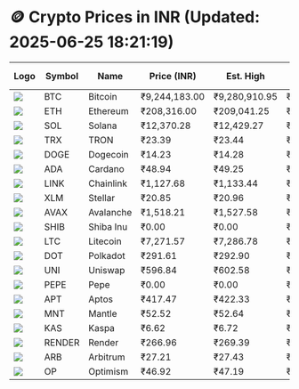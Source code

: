 # 🪙 Crypto Prices in INR (Updated: 2025-06-25 18:21:19)

| Logo | Symbol | Name       | Price (INR) | Est. High | Est. Low | Gross Profit | Fees | Net Profit | ROI % |
|------|--------|------------|-------------|-----------|----------|---------------|------|-------------|--------|
| ![](https://coin-images.coingecko.com/coins/images/1/large/bitcoin.png?1696501400) | BTC    | Bitcoin    | ₹9,244,183.00 | ₹9,280,910.95 | ₹9,207,455.05 | ₹797.79 | ₹200.00 | ₹597.79 | 0.60% |
| ![](https://coin-images.coingecko.com/coins/images/279/large/ethereum.png?1696501628) | ETH    | Ethereum   | ₹208,316.00 | ₹209,041.25 | ₹207,590.75 | ₹698.73 | ₹200.00 | ₹498.73 | 0.50% |
| ![](https://coin-images.coingecko.com/coins/images/4128/large/solana.png?1718769756) | SOL    | Solana     | ₹12,370.28 | ₹12,429.27 | ₹12,311.29 | ₹958.32 | ₹200.00 | ₹758.32 | 0.76% |
| ![](https://coin-images.coingecko.com/coins/images/1094/large/tron-logo.png?1696502193) | TRX    | TRON       | ₹23.39 | ₹23.44 | ₹23.34 | ₹424.16 | ₹200.00 | ₹224.16 | 0.22% |
| ![](https://coin-images.coingecko.com/coins/images/5/large/dogecoin.png?1696501409) | DOGE   | Dogecoin   | ₹14.23 | ₹14.28 | ₹14.18 | ₹698.14 | ₹200.00 | ₹498.14 | 0.50% |
| ![](https://coin-images.coingecko.com/coins/images/975/large/cardano.png?1696502090) | ADA    | Cardano    | ₹48.94 | ₹49.25 | ₹48.63 | ₹1,258.38 | ₹200.00 | ₹1,058.38 | 1.06% |
| ![](https://coin-images.coingecko.com/coins/images/877/large/chainlink-new-logo.png?1696502009) | LINK   | Chainlink  | ₹1,127.68 | ₹1,133.44 | ₹1,121.92 | ₹1,027.62 | ₹200.00 | ₹827.62 | 0.83% |
| ![](https://coin-images.coingecko.com/coins/images/100/large/fmpFRHHQ_400x400.jpg?1735231350) | XLM    | Stellar    | ₹20.85 | ₹20.96 | ₹20.74 | ₹1,041.37 | ₹200.00 | ₹841.37 | 0.84% |
| ![](https://coin-images.coingecko.com/coins/images/12559/large/Avalanche_Circle_RedWhite_Trans.png?1696512369) | AVAX   | Avalanche  | ₹1,518.21 | ₹1,527.58 | ₹1,508.84 | ₹1,242.48 | ₹200.00 | ₹1,042.48 | 1.04% |
| ![](https://coin-images.coingecko.com/coins/images/11939/large/shiba.png?1696511800) | SHIB   | Shiba Inu  | ₹0.00 | ₹0.00 | ₹0.00 | ₹618.08 | ₹200.00 | ₹418.08 | 0.42% |
| ![](https://coin-images.coingecko.com/coins/images/2/large/litecoin.png?1696501400) | LTC    | Litecoin   | ₹7,271.57 | ₹7,286.78 | ₹7,256.36 | ₹419.34 | ₹200.00 | ₹219.34 | 0.22% |
| ![](https://coin-images.coingecko.com/coins/images/12171/large/polkadot.png?1696512008) | DOT    | Polkadot   | ₹291.61 | ₹292.90 | ₹290.32 | ₹885.56 | ₹200.00 | ₹685.56 | 0.69% |
| ![](https://coin-images.coingecko.com/coins/images/12504/large/uniswap-logo.png?1720676669) | UNI    | Uniswap    | ₹596.84 | ₹602.58 | ₹591.10 | ₹1,943.34 | ₹200.00 | ₹1,743.34 | 1.74% |
| ![](https://coin-images.coingecko.com/coins/images/29850/large/pepe-token.jpeg?1696528776) | PEPE   | Pepe       | ₹0.00 | ₹0.00 | ₹0.00 | ₹1,764.70 | ₹200.00 | ₹1,564.70 | 1.56% |
| ![](https://coin-images.coingecko.com/coins/images/26455/large/aptos_round.png?1696525528) | APT    | Aptos      | ₹417.47 | ₹422.33 | ₹412.61 | ₹2,355.74 | ₹200.00 | ₹2,155.74 | 2.16% |
| ![](https://coin-images.coingecko.com/coins/images/30980/large/Mantle-Logo-mark.png?1739213200) | MNT    | Mantle     | ₹52.52 | ₹52.64 | ₹52.40 | ₹458.02 | ₹200.00 | ₹258.02 | 0.26% |
| ![](https://coin-images.coingecko.com/coins/images/25751/large/kaspa-icon-exchanges.png?1696524837) | KAS    | Kaspa      | ₹6.62 | ₹6.72 | ₹6.52 | ₹2,942.98 | ₹200.00 | ₹2,742.98 | 2.74% |
| ![](https://coin-images.coingecko.com/coins/images/11636/large/rndr.png?1696511529) | RENDER | Render     | ₹266.96 | ₹269.39 | ₹264.53 | ₹1,839.51 | ₹200.00 | ₹1,639.51 | 1.64% |
| ![](https://coin-images.coingecko.com/coins/images/16547/large/arb.jpg?1721358242) | ARB    | Arbitrum   | ₹27.21 | ₹27.43 | ₹26.99 | ₹1,645.18 | ₹200.00 | ₹1,445.18 | 1.45% |
| ![](https://coin-images.coingecko.com/coins/images/25244/large/Optimism.png?1696524385) | OP     | Optimism   | ₹46.92 | ₹47.19 | ₹46.65 | ₹1,151.09 | ₹200.00 | ₹951.09 | 0.95% |
